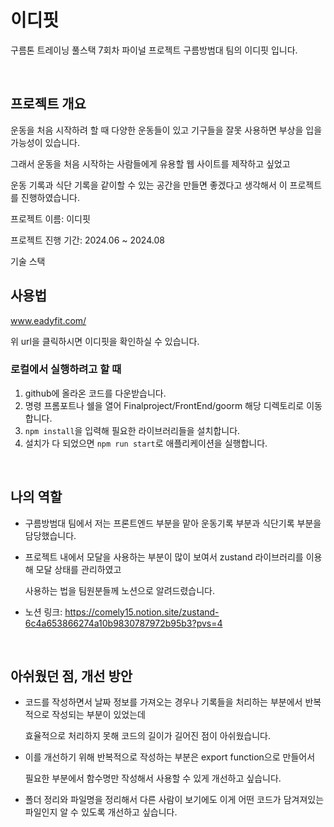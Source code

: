 # 이디핏


구름톤 트레이닝 풀스택 7회차 파이널 프로젝트 구름방범대 팀의 이디핏 입니다.


<br>


## 프로젝트 개요


운동을 처음 시작하려 할 때 다양한 운동들이 있고 기구들을 잘못 사용하면 부상을 입을 가능성이 있습니다.


그래서 운동을 처음 시작하는 사람들에게 유용할 웹 사이트를 제작하고 싶었고


운동 기록과 식단 기록을 같이할 수 있는 공간을 만들면 좋겠다고 생각해서 이 프로젝트를 진행하였습니다.


프로젝트 이름: 이디핏


프로젝트 진행 기간: 2024.06 ~ 2024.08


기술 스택
<br>


## 사용법


www.eadyfit.com/


위 url을 클릭하시면 이디핏을 확인하실 수 있습니다.


### 로컬에서 실행하려고 할 때


1. github에 올라온 코드를 다운받습니다.
2. 명령 프롬포트나 쉘을 열어 Finalproject/FrontEnd/goorm 해당 디렉토리로 이동합니다.
3. `npm install`을 입력해 필요한 라이브러리들을 설치합니다.
4. 설치가 다 되었으면 `npm run start`로 애플리케이션을 실행합니다.


<br>


## 나의 역할


- 구름방범대 팀에서 저는 프론트엔드 부분을 맡아 운동기록 부분과 식단기록 부분을 담당했습니다.


- 프로젝트 내에서 모달을 사용하는 부분이 많이 보여서 zustand 라이브러리를 이용해 모달 상태를 관리하였고


  사용하는 법을 팀원분들께 노션으로 알려드렸습니다.


- 노션 링크: https://comely15.notion.site/zustand-6c4a653866274a10b9830787972b95b3?pvs=4


<br>


## 아쉬웠던 점, 개선 방안


- 코드를 작성하면서 날짜 정보를 가져오는 경우나 기록들을 처리하는 부분에서 반복적으로 작성되는 부분이 있었는데


  효율적으로 처리하지 못해 코드의 길이가 길어진 점이 아쉬웠습니다.


- 이를 개선하기 위해 반복적으로 작성하는 부분은 export function으로 만들어서 


  필요한 부분에서 함수명만 작성해서 사용할 수 있게 개선하고 싶습니다.


- 폴더 정리와 파일명을 정리해서 다른 사람이 보기에도 이게 어떤 코드가 담겨져있는 파일인지 알 수 있도록 개선하고 싶습니다.
